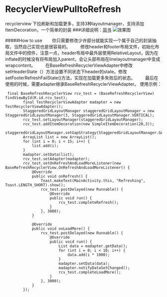# RecyclerViewPulltoRefresh
recyclerview 下拉刷新和加载更多，支持3种layoutmanager，支持添加ItemDecoration，一个简单的封装
###详细说明：[简书](http://www.jianshu.com/p/dcd46b0e2cf8)
![效果图](https://github.com/aiyyz/RecyclerViewPulltoRefresh/blob/master/app/src/main/res/drawable/1.gif)

#####How to use
  你只需要修改少许部分就能实现一个属于自己的封装抽取，当然自己实现也是很容易的。
  修改header和footer布局文件，初始化布局文件中的控件，注意一点，header布局中最外层使用RelativeLayout，因为在inflate的时候没有将布局加入parent，会让头部布局在linelayoutmanager中变成wrapcontent。
  在BaseRefreshRecyclerViewAdapter中修改setHeaderState（）方法设置不同状态下header的state。修改setFooterRefreshFailState()方法，实现在加载更多失败后的状态。
  最后在使用的时候，需要adapter继承BaseRefreshRecyclerViewAdapter。
使用示例：
```
 final BaseRefreshRecyclerView rcv_test = (BaseRefreshRecyclerView) findViewById(R.id.rcv_test);
        final TestRecyclerViewAdapter madapter = new TestRecyclerViewAdapter();
        StaggeredGridLayoutManager staggeredGridLayoutManager = new StaggeredGridLayoutManager(3, StaggeredGridLayoutManager.VERTICAL);
        rcv_test.setLayoutManager(staggeredGridLayoutManager);
        rcv_test.addItemDecoration(new SimpleItemDecoration(20,3));
        staggeredGridLayoutManager.setGapStrategy(StaggeredGridLayoutManager.GAP_HANDLING_NONE);
        ArrayList list = new ArrayList();
        for (int i = 0; i < 15; i++) {
            list.add(i);
        }
        madapter.setData(list);
        rcv_test.setAdapter(madapter);
        rcv_test.setOnRefreshAndLoadMoreListener(new BaseRefreshRecyclerView.OnRefreshAndLoadMoreListener() {
            @Override
            public void onRefresh() {
                Toast.makeText(MainActivity.this, "Refreshing", Toast.LENGTH_SHORT).show();
                rcv_test.postDelayed(new Runnable() {
                    @Override
                    public void run() {
                        rcv_test.completeRefresh();
                    }
                }, 3000);
            }

            @Override
            public void onLoadMore() {
                rcv_test.postDelayed(new Runnable() {
                    @Override
                    public void run() {
                        List data = madapter.getData();
                        for (int i = 0; i < 10; i++) {
                            data.add(i * 1000);
                        }
                        madapter.setData(data);
                        madapter.notifyDataSetChanged();
                        rcv_test.completeLoadMore();
                    }
                }, 3000);
            }
        });
```

